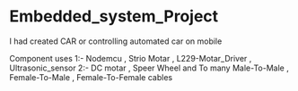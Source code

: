 # Embedded_system_Project

I had created CAR or controlling automated car on mobile 

Component uses 
1:- Nodemcu , Strio Motar , L229-Motar_Driver , Ultrasonic_sensor
2:- DC motar , Speer Wheel
and To many Male-To-Male , Female-To-Male , Female-To-Female cables
